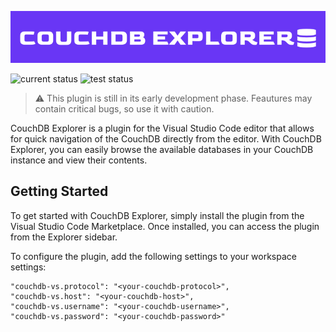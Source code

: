 ![CouchDB Explorer](https://github.com/arturbiko/couchdb-vs/blob/dev/resources/wiki/logo.png 'Title')

![current status](https://img.shields.io/github/package-json/v/arturbiko/couchdb-vs/master) ![test status](https://github.com/arturbiko/couchdb-vs/actions/workflows/main.yml/badge.svg?branch=master)

> ⚠️ This plugin is still in its early development phase. Feautures may contain critical bugs, so use it with caution.

CouchDB Explorer is a plugin for the Visual Studio Code editor that allows for quick navigation of the CouchDB directly from the editor. With CouchDB Explorer, you can easily browse the available databases in your CouchDB instance and view their contents.

## Getting Started

To get started with CouchDB Explorer, simply install the plugin from the Visual Studio Code Marketplace. Once installed, you can access the plugin from the Explorer sidebar.

To configure the plugin, add the following settings to your workspace settings:

```
"couchdb-vs.protocol": "<your-couchdb-protocol>",
"couchdb-vs.host": "<your-couchdb-host>",
"couchdb-vs.username": "<your-couchdb-username>",
"couchdb-vs.password": "<your-couchdb-password>"
```

